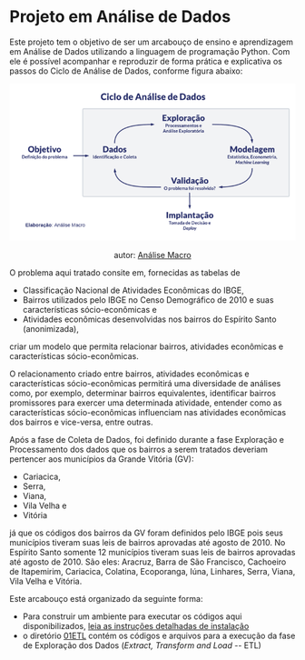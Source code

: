 # Projeto em Análise de Dados

Este projeto tem o objetivo de ser um arcabouço de ensino e aprendizagem em Análise de Dados utilizando a linguagem de programação Python. Com ele é possível acompanhar e reproduzir de forma prática e explicativa os passos do Ciclo de Análise de Dados, conforme figura abaixo:
<div align="center">
  
![](https://github.com/LabPEC/ProjetoAnaliseDados/blob/main/ciclo_dados_branco-768x420.png?raw=true)

  autor: [Análise Macro](https://analisemacro.com.br/econometria-e-machine-learning/o-ciclo-de-analise-de-dados-um-roteiro-para-resolver-problemas/)
  
</div>

O problema aqui tratado consite em, fornecidas as tabelas de
- Classificação Nacional de Atividades Econômicas do IBGE,
- Bairros utilizados pelo IBGE no Censo Demográfico de 2010 e suas características sócio-econômicas e
- Atividades econômicas desenvolvidas nos bairros do Espírito Santo (anonimizada),

criar um modelo que permita relacionar bairros, atividades econômicas e características sócio-econômicas.

O relacionamento criado entre bairros, atividades econômicas e características sócio-econômicas permitirá uma diversidade de análises como, por exemplo, determinar bairros equivalentes, identificar bairros promissores para exercer uma determinada atividade, entender como as características sócio-econômicas influenciam nas atividades econômicas dos bairros e vice-versa, entre outras.

Após a fase de Coleta de Dados, foi definido durante a fase Exploração e Processamento dos dados que os bairros a serem tratados deveriam pertencer aos municípios da Grande Vitória (GV):
 - Cariacica,
 - Serra,
 - Viana,
 - Vila Velha e
 - Vitória

já que os códigos dos bairros da GV foram definidos pelo IBGE pois seus municípios tiveram suas leis de bairros aprovadas até agosto de 2010. No Espírito Santo somente 12 municípios  tiveram suas leis de bairros aprovadas até agosto de 2010. São eles: Aracruz, Barra de São Francisco, Cachoeiro de Itapemirim, Cariacica,
Colatina, Ecoporanga, Iúna, Linhares, Serra, Viana, Vila Velha e Vitória.

Este arcabouço está organizado da seguinte forma:

* Para construir um ambiente para executar os códigos aqui disponibilizados, [leia as instruções detalhadas de instalação](https://github.com/LabPEC/ProjetoAnaliseDados/blob/main/INSTALL.md)
* o diretório [01ETL](https://github.com/LabPEC/ProjetoAnaliseDados/tree/main/01ETL) contém os códigos e arquivos para a execução da fase de Exploração dos Dados (*Extract, Transform and Load* -- ETL)



